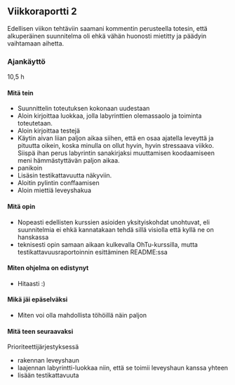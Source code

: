 ## Viikkoraportti 2
Edellisen viikon tehtäviin saamani kommentin perusteella totesin, että alkuperäinen suunnitelma oli ehkä vähän huonosti mietitty ja päädyin vaihtamaan aihetta.

### Ajankäyttö
10,5 h

#### Mitä tein
- Suunnittelin toteutuksen kokonaan uudestaan
- Aloin kirjoittaa luokkaa, jolla labyrinttien olemassaolo ja toiminta toteutetaan.
- Aloin kirjoittaa testejä
- Käytin aivan liian paljon aikaa siihen, että en osaa ajatella leveyttä ja pituutta oikein, koska minulla on ollut hyvin, hyvin stressaava viikko. Siispä ihan perus labyrintin sanakirjaksi muuttamisen koodaamiseen meni hämmästyttävän paljon aikaa.
- panikoin
- Lisäsin testikattavuutta näkyviin.
- Aloitin pylintin conffaamisen
- Aloin miettiä leveyshakua

#### Mitä opin
- Nopeasti edellisten kurssien asioiden yksityiskohdat unohtuvat, eli suunnitelmia ei ehkä kannatakaan tehdä sillä visiolla että kyllä ne on hanskassa
- teknisesti opin samaan aikaan kulkevalla OhTu-kurssilla, mutta testikattavuusraportoinnin esittäminen README:ssa

#### Miten ohjelma on edistynyt
- Hitaasti :)

#### Mikä jäi epäselväksi
- Miten voi olla mahdollista töhöillä näin paljon

#### Mitä teen seuraavaksi
Prioriteettijärjestyksessä
- rakennan leveyshaun
- laajennan labyrintti-luokkaa niin, että se toimii leveyshaun kanssa yhteen
- lisään testikattavuuta